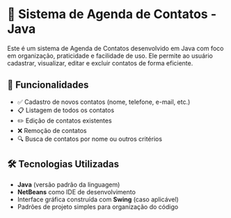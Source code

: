 # 📒 Sistema de Agenda de Contatos - Java

Este é um sistema de Agenda de Contatos desenvolvido em Java com foco em organização, praticidade e facilidade de uso. Ele permite ao usuário cadastrar, visualizar, editar e excluir contatos de forma eficiente.

## 🚀 Funcionalidades

- ✅ Cadastro de novos contatos (nome, telefone, e-mail, etc.)
- 📋 Listagem de todos os contatos
- ✏️ Edição de contatos existentes
- ❌ Remoção de contatos
- 🔍 Busca de contatos por nome ou outros critérios

## 🛠 Tecnologias Utilizadas

- **Java** (versão padrão da linguagem)
- **NetBeans** como IDE de desenvolvimento
- Interface gráfica construída com **Swing** (caso aplicável)
- Padrões de projeto simples para organização do código


